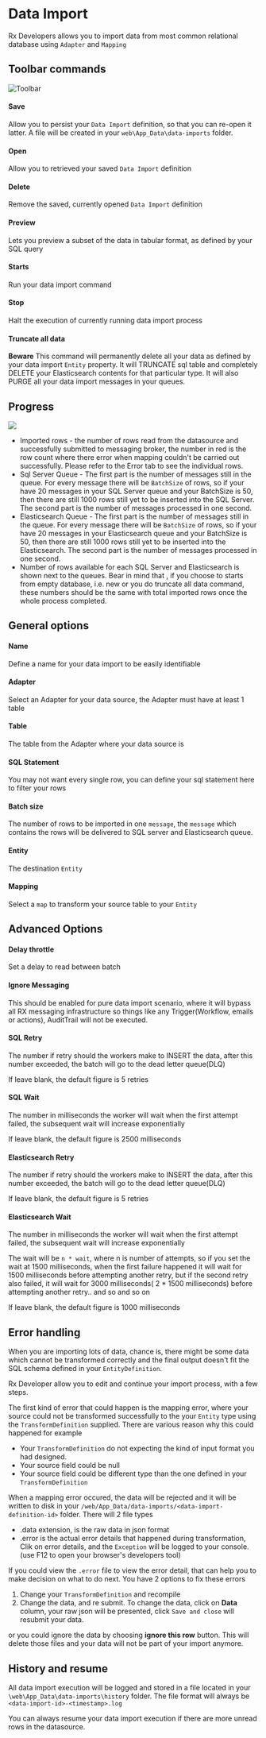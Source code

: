 # Data Import

Rx Developers allows you to import data from most common relational database using `Adapter` and `Mapping`

## Toolbar commands
![Toolbar](https://lh3.googleusercontent.com/-Ci4wTLiN76w/VyqQC-3IIuI/AAAAAAAA7yA/-9i88Wuft7wDdAR8l1dHGQqOoINYA9D-ACCo/s2048/%255BUNSET%255D)

#### Save
Allow you to persist your `Data Import` definition, so that you can re-open it latter. A file will be created in your `web\App_Data\data-imports` folder.

#### Open
Allow you to retrieved your saved `Data Import` definition

#### Delete
Remove the saved, currently opened `Data Import` definition

#### Preview
Lets you preview a subset of the data in tabular format, as defined by your SQL query

#### Starts
Run your data import command

#### Stop
Halt the execution of currently running data import process


#### Truncate all data
**Beware** This command will permanently delete all your data as defined by your data import `Entity` property. It will TRUNCATE sql table and completely DELETE your Elasticsearch contents for that particular type. It will also PURGE all your data import messages in your queues.


## Progress
![](https://lh3.googleusercontent.com/-gbNnfs9mEV4/Vzk7F6MzsHI/AAAAAAAA8ME/jyrLXJMJvMQgKMmwENM8FBKx2bvTgvtFQCCo/s2048/%255BUNSET%255D)

* Imported rows - the number of rows read from the datasource and successfully submitted to messaging broker, the number in red is the row count where there error when mapping couldn't be carried out successfully. Please refer to the Error tab to see the individual rows.
* Sql Server Queue - The first part is the number of messages still in the queue. For every message there will be `BatchSize` of rows, so if your have 20 messages in your SQL Server queue and your BatchSize is 50, then there are still 1000 rows still yet to be inserted into the SQL Server. The second part is the number of messages processed in one second.
* Elasticsearch Queue - The first part is the number of messages still in the queue. For every message there will be `BatchSize` of rows, so if your have 20 messages in your Elasticsearch queue and your BatchSize is 50, then there are still 1000 rows still yet to be inserted into the Elasticsearch. The second part is the number of messages processed in one second.
* Number of rows available for each SQL Server and Elasticsearch is shown next to the queues. Bear in mind that , if you choose to starts from empty database, i.e. new or you do truncate all data command, these numbers should be the same with total imported rows once the whole process completed.

## General options

#### Name
Define a name for your data import to be easily identifiable

#### Adapter
Select an Adapter for your data source, the Adapter must have at least 1 table

#### Table
The table from the Adapter where your data source is

#### SQL Statement
You may not want every single row, you can define your sql statement here to filter your rows

#### Batch size
The number of rows to be imported in one `message`, the `message` which contains the rows will be delivered to SQL server and Elasticsearch queue.

#### Entity
The destination `Entity`

#### Mapping
Select a `map` to transform your source table to your `Entity`


## Advanced Options

#### Delay throttle
Set a delay to read between batch

#### Ignore Messaging
This should be enabled for pure data import scenario, where it will bypass all RX messaging infrastructure so things like any Trigger(Workflow, emails or actions), AuditTrail will not be executed.

#### SQL Retry
The number if retry should the workers make to INSERT the data, after this number exceeded, the batch will go to the dead letter queue(DLQ)

If leave blank, the default figure is 5 retries

#### SQL Wait
The number in milliseconds the worker will wait when the first attempt failed, the subsequent wait will increase exponentially

If leave blank, the default figure is 2500 milliseconds

#### Elasticsearch Retry
The number if retry should the workers make to INSERT the data, after this number exceeded, the batch will go to the dead letter queue(DLQ)

If leave blank, the default figure is 5 retries


#### Elasticsearch Wait
The number in milliseconds the worker will wait when the first attempt failed, the subsequent wait will increase exponentially

The wait will be `n * wait`, where n is number of attempts, so if you set the wait at 1500 milliseconds, when the first failure happened it will wait for 1500 milliseconds before attempting another retry, but if the second retry also failed, it will wait for 3000 milliseconds( 2 * 1500 milliseconds) before attempting another retry.. and so and so on

If leave blank, the default figure is 1000 milliseconds


## Error handling

When you are importing lots of data, chance is, there might be some data which cannot be transformed correctly and the final output doesn't fit the SQL schema defined in your `EntityDefinition`.

Rx Developer allow you to edit and continue your import process, with a few steps.

The first kind of error that could happen is the mapping error, where your source could not be transformed successfully to the your `Entity` type using the `TransformDefinition` supplied.  There are various reason why this could happened for example
* Your `TransformDefinition` do not expecting the kind of input format you had designed.
* Your source field could be null
* Your source field could be different type than the one defined in your `TransformDefinition`

When a mapping error occured, the data will be rejected and it will be written to disk in your `/web/App_Data/data-imports/<data-import-definition-id>` folder. There will 2 file types

* .data extension, is the raw data in json format
* .error is the actual error details that happened during transformation, Clik on error details, and the `Exception` will be logged to your console.(use F12 to open your browser's developers tool)

If you could view the `.error` file to view the error detail, that can help you to make decision on what to do next. You have 2 options to fix these errors

1. Change your `TransformDefinition` and recompile
2. Change the data, and re submit. To change the data, click on **Data** column, your raw json will be presented, click `Save and close` will resubmit your data.


or you could ignore the data by choosing **ignore this row** button. This will delete those files and your data will not be part of your import anymore.

## History and resume

All data import execution will be logged and stored in a file located in your `\web\App_Data\data-imports\history` folder. The file format will always be `<data-import-id>-<timestamp>.log`

You can always resume your data import execution if there are more unread rows in the datasource.
